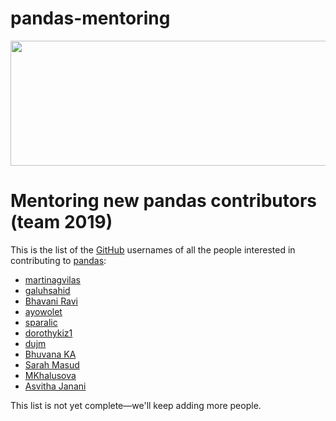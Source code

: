 # pandas-mentoring
<img src="img/logo.jpeg" width="600" height="200"><br>

# Mentoring new pandas contributors (team 2019)
This is the list of the [GitHub](https://github.com) usernames of all the people interested in contributing to [pandas](https://github.com/pandas-dev/pandas):
- [martinagvilas](https://github.com/martinagvilas)
- [galuhsahid](https://github.com/galuhsahid)
- [Bhavani Ravi](https://github.com/bhavaniravi)
- [ayowolet](https://github.com/ayowolet)
- [sparalic](https://github.com/sparalic/)
- [dorothykiz1](https://github.com/dorothykiz1/)
- [dujm](https://github.com/dujm)
- [Bhuvana KA](https://github.com/bhuvanakundumani)
- [Sarah Masud](https://github.com/sara-02)
- [MKhalusova](https://github.com/MKhalusova)
- [Asvitha Janani](https://github.com/asvithajanani)


This list is not yet complete—we'll keep adding more people.
